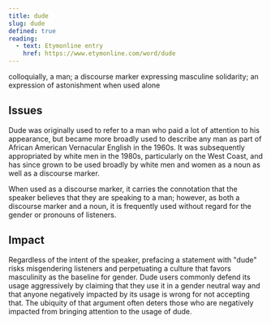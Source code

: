 ```yaml
---
title: dude
slug: dude
defined: true
reading:
  - text: Etymonline entry
    href: https://www.etymonline.com/word/dude
---
```


colloquially, a man; a discourse marker expressing masculine solidarity; an expression of astonishment when used alone

## Issues

Dude was originally used to refer to a man who paid a lot of attention to his appearance, but became more broadly used to describe any man as part of African American Vernacular English in the 1960s. It was subsequently appropriated by white men in the 1980s, particularly on the West Coast, and has since grown to be used broadly by white men and women as a noun as well as a discourse marker.

When used as a discourse marker, it carries the connotation that the speaker believes that they are speaking to a man; however, as both a discourse marker and a noun, it is frequently used without regard for the gender or pronouns of listeners.

## Impact

Regardless of the intent of the speaker, prefacing a statement with "dude" risks misgendering listeners and perpetuating a culture that favors masculinity as the baseline for gender. Dude users commonly defend its usage aggressively by claiming that they use it in a gender neutral way and that anyone negatively impacted by its usage is wrong for not accepting that. The ubiquity of that argument often deters those who are negatively impacted from bringing attention to the usage of dude.